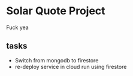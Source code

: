 # Solar Quote Project

Fuck yea

## tasks

- Switch from mongodb to firestore
- re-deploy service in cloud run using firestore
